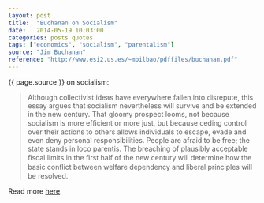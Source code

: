 ```yaml
---
layout: post
title:  "Buchanan on Socialism"
date:   2014-05-19 10:03:00
categories: posts quotes
tags: ["economics", "socialism", "parentalism"]
source: "Jim Buchanan"
reference: "http://www.esi2.us.es/~mbilbao/pdffiles/buchanan.pdf"
---
```


{{ page.source }} on socialism:

> Although collectivist ideas have everywhere fallen into disrepute, this essay argues that socialism nevertheless will survive and be extended in the new century. That gloomy prospect looms, not because socialism is more efﬁcient or more just, but because ceding control over their actions to others allows individuals to escape, evade and even deny personal responsibilities. People are afraid to be free; the state stands in loco parentis. The breaching of plausibly acceptable ﬁscal limits in the ﬁrst half of the new century will determine how the basic conﬂict between welfare dependency and liberal principles will be resolved.

Read more [here]({{page.reference}}).
